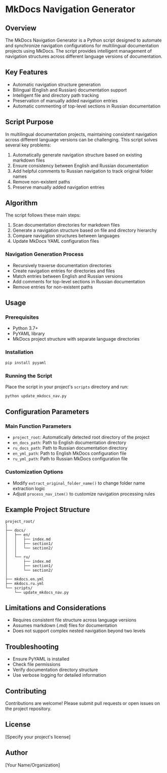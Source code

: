 # MkDocs Navigation Generator

## Overview

The MkDocs Navigation Generator is a Python script designed to automate and synchronize navigation configurations for multilingual documentation projects using MkDocs. The script provides intelligent management of navigation structures across different language versions of documentation.

## Key Features

- Automatic navigation structure generation
- Bilingual (English and Russian) documentation support
- Intelligent file and directory path tracking
- Preservation of manually added navigation entries
- Automatic commenting of top-level sections in Russian documentation

## Script Purpose

In multilingual documentation projects, maintaining consistent navigation across different language versions can be challenging. This script solves several key problems:

1. Automatically generate navigation structure based on existing markdown files
2. Ensure consistency between English and Russian documentation
3. Add helpful comments to Russian navigation to track original folder names
4. Remove non-existent paths
5. Preserve manually added navigation entries

## Algorithm

The script follows these main steps:

1. Scan documentation directories for markdown files
2. Generate a navigation structure based on file and directory hierarchy
3. Compare navigation structures between languages
4. Update MkDocs YAML configuration files

### Navigation Generation Process

- Recursively traverse documentation directories
- Create navigation entries for directories and files
- Match entries between English and Russian versions
- Add comments for top-level sections in Russian documentation
- Remove entries for non-existent paths

## Usage

### Prerequisites

- Python 3.7+
- PyYAML library
- MkDocs project structure with separate language directories

### Installation

```bash
pip install pyyaml
```

### Running the Script

Place the script in your project's `scripts` directory and run:

```bash
python update_mkdocs_nav.py
```

## Configuration Parameters

### Main Function Parameters

- `project_root`: Automatically detected root directory of the project
- `en_docs_path`: Path to English documentation directory
- `ru_docs_path`: Path to Russian documentation directory
- `en_yml_path`: Path to English MkDocs configuration file
- `ru_yml_path`: Path to Russian MkDocs configuration file

### Customization Options

- Modify `extract_original_folder_name()` to change folder name extraction logic
- Adjust `process_nav_item()` to customize navigation processing rules

## Example Project Structure

```
project_root/
│
├── docs/
│   ├── en/
│   │   ├── index.md
│   │   ├── section1/
│   │   └── section2/
│   │
│   └── ru/
│       ├── index.md
│       ├── section1/
│       └── section2/
│
├── mkdocs.en.yml
├── mkdocs.ru.yml
└── scripts/
    └── update_mkdocs_nav.py
```

## Limitations and Considerations

- Requires consistent file structure across language versions
- Assumes markdown (.md) files for documentation
- Does not support complex nested navigation beyond two levels

## Troubleshooting

- Ensure PyYAML is installed
- Check file permissions
- Verify documentation directory structure
- Use verbose logging for detailed information

## Contributing

Contributions are welcome! Please submit pull requests or open issues on the project repository.

## License

[Specify your project's license]

## Author

[Your Name/Organization]